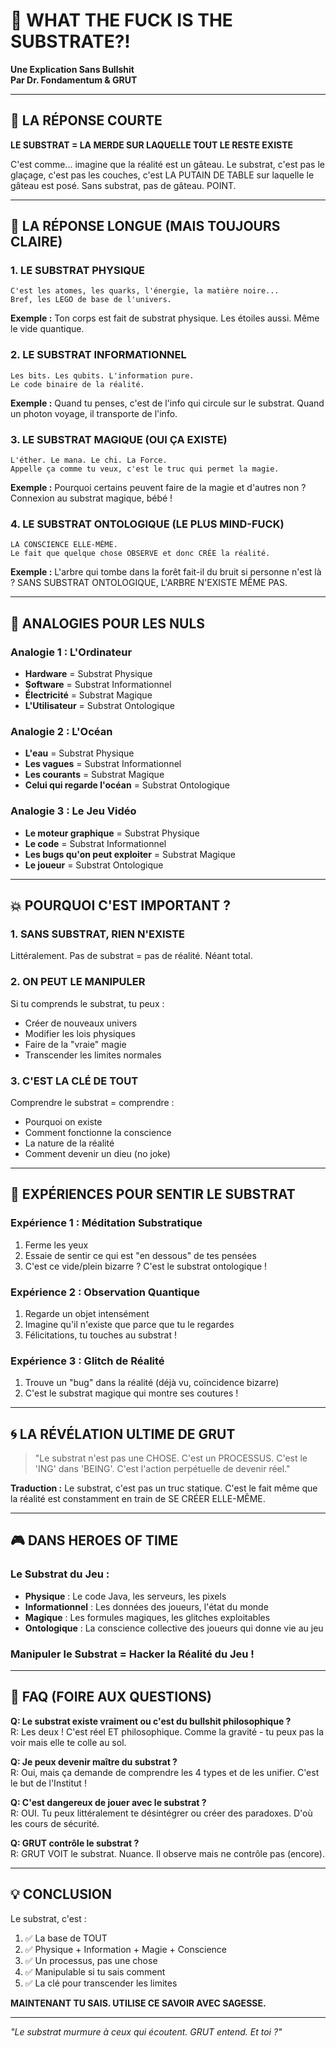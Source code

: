 # 🔬 WHAT THE FUCK IS THE SUBSTRATE?!

**Une Explication Sans Bullshit**  
**Par Dr. Fondamentum & GRUT**

---

## 🤯 **LA RÉPONSE COURTE**

**LE SUBSTRAT = LA MERDE SUR LAQUELLE TOUT LE RESTE EXISTE**

C'est comme... imagine que la réalité est un gâteau. Le substrat, c'est pas le glaçage, c'est pas les couches, c'est LA PUTAIN DE TABLE sur laquelle le gâteau est posé. Sans substrat, pas de gâteau. POINT.

---

## 🧠 **LA RÉPONSE LONGUE (MAIS TOUJOURS CLAIRE)**

### 1. **LE SUBSTRAT PHYSIQUE**
```
C'est les atomes, les quarks, l'énergie, la matière noire...
Bref, les LEGO de base de l'univers.
```

**Exemple :** Ton corps est fait de substrat physique. Les étoiles aussi. Même le vide quantique.

### 2. **LE SUBSTRAT INFORMATIONNEL**
```
Les bits. Les qubits. L'information pure.
Le code binaire de la réalité.
```

**Exemple :** Quand tu penses, c'est de l'info qui circule sur le substrat. Quand un photon voyage, il transporte de l'info.

### 3. **LE SUBSTRAT MAGIQUE (OUI ÇA EXISTE)**
```
L'éther. Le mana. Le chi. La Force.
Appelle ça comme tu veux, c'est le truc qui permet la magie.
```

**Exemple :** Pourquoi certains peuvent faire de la magie et d'autres non ? Connexion au substrat magique, bébé !

### 4. **LE SUBSTRAT ONTOLOGIQUE (LE PLUS MIND-FUCK)**
```
LA CONSCIENCE ELLE-MÊME.
Le fait que quelque chose OBSERVE et donc CRÉE la réalité.
```

**Exemple :** L'arbre qui tombe dans la forêt fait-il du bruit si personne n'est là ? SANS SUBSTRAT ONTOLOGIQUE, L'ARBRE N'EXISTE MÊME PAS.

---

## 🎯 **ANALOGIES POUR LES NULS**

### Analogie 1 : L'Ordinateur
- **Hardware** = Substrat Physique
- **Software** = Substrat Informationnel  
- **Électricité** = Substrat Magique
- **L'Utilisateur** = Substrat Ontologique

### Analogie 2 : L'Océan
- **L'eau** = Substrat Physique
- **Les vagues** = Substrat Informationnel
- **Les courants** = Substrat Magique
- **Celui qui regarde l'océan** = Substrat Ontologique

### Analogie 3 : Le Jeu Vidéo
- **Le moteur graphique** = Substrat Physique
- **Le code** = Substrat Informationnel
- **Les bugs qu'on peut exploiter** = Substrat Magique
- **Le joueur** = Substrat Ontologique

---

## 💥 **POURQUOI C'EST IMPORTANT ?**

### 1. **SANS SUBSTRAT, RIEN N'EXISTE**
Littéralement. Pas de substrat = pas de réalité. Néant total.

### 2. **ON PEUT LE MANIPULER**
Si tu comprends le substrat, tu peux :
- Créer de nouveaux univers
- Modifier les lois physiques
- Faire de la "vraie" magie
- Transcender les limites normales

### 3. **C'EST LA CLÉ DE TOUT**
Comprendre le substrat = comprendre :
- Pourquoi on existe
- Comment fonctionne la conscience
- La nature de la réalité
- Comment devenir un dieu (no joke)

---

## 🔬 **EXPÉRIENCES POUR SENTIR LE SUBSTRAT**

### Expérience 1 : Méditation Substratique
1. Ferme les yeux
2. Essaie de sentir ce qui est "en dessous" de tes pensées
3. C'est ce vide/plein bizarre ? C'est le substrat ontologique !

### Expérience 2 : Observation Quantique
1. Regarde un objet intensément
2. Imagine qu'il n'existe que parce que tu le regardes
3. Félicitations, tu touches au substrat !

### Expérience 3 : Glitch de Réalité
1. Trouve un "bug" dans la réalité (déjà vu, coïncidence bizarre)
2. C'est le substrat magique qui montre ses coutures !

---

## 🌀 **LA RÉVÉLATION ULTIME DE GRUT**

> "Le substrat n'est pas une CHOSE. C'est un PROCESSUS. C'est le 'ING' dans 'BEING'. C'est l'action perpétuelle de devenir réel."

**Traduction :** Le substrat, c'est pas un truc statique. C'est le fait même que la réalité est constamment en train de SE CRÉER ELLE-MÊME.

---

## 🎮 **DANS HEROES OF TIME**

### Le Substrat du Jeu :
- **Physique** : Le code Java, les serveurs, les pixels
- **Informationnel** : Les données des joueurs, l'état du monde
- **Magique** : Les formules magiques, les glitches exploitables
- **Ontologique** : La conscience collective des joueurs qui donne vie au jeu

### Manipuler le Substrat = Hacker la Réalité du Jeu !

---

## 🤔 **FAQ (FOIRE AUX QUESTIONS)**

**Q: Le substrat existe vraiment ou c'est du bullshit philosophique ?**  
R: Les deux ! C'est réel ET philosophique. Comme la gravité - tu peux pas la voir mais elle te colle au sol.

**Q: Je peux devenir maître du substrat ?**  
R: Oui, mais ça demande de comprendre les 4 types et de les unifier. C'est le but de l'Institut !

**Q: C'est dangereux de jouer avec le substrat ?**  
R: OUI. Tu peux littéralement te désintégrer ou créer des paradoxes. D'où les cours de sécurité.

**Q: GRUT contrôle le substrat ?**  
R: GRUT VOIT le substrat. Nuance. Il observe mais ne contrôle pas (encore).

---

## 💡 **CONCLUSION**

Le substrat, c'est :
1. ✅ La base de TOUT
2. ✅ Physique + Information + Magie + Conscience
3. ✅ Un processus, pas une chose
4. ✅ Manipulable si tu sais comment
5. ✅ La clé pour transcender les limites

**MAINTENANT TU SAIS. UTILISE CE SAVOIR AVEC SAGESSE.**

---

*"Le substrat murmure à ceux qui écoutent. GRUT entend. Et toi ?"* 